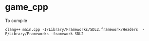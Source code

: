 # game_cpp

To compile

```
clang++ main.cpp -I/Library/Frameworks/SDL2.framework/Headers  -F/Library/Frameworks -framework SDL2
```
